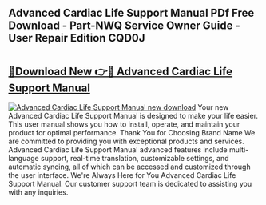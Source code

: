 ## Advanced Cardiac Life Support Manual PDf Free Download - Part-NWQ Service Owner Guide - User Repair Edition CQD0J

# <h2><a href="http://bc22238.oget.top/?id=Advanced+Cardiac+Life+Support+Manual">🔗Download New 👉🔴 Advanced Cardiac Life Support Manual</a></h2>

[![Advanced Cardiac Life Support Manual new download](https://i.imgur.com/5g1atiW.png)](http://bc22238.oget.top/?id=Advanced+Cardiac+Life+Support+Manual)
Your new Advanced Cardiac Life Support Manual is designed to make your life easier. This user manual shows you how to install, operate, and maintain your product for optimal performance. Thank You for Choosing Brand Name We are committed to providing you with exceptional products and services. Advanced Cardiac Life Support Manual advanced features include multi-language support, real-time translation, customizable settings, and automatic syncing, all of which can be accessed and customized through the user interface. We're Always Here for You Advanced Cardiac Life Support Manual. Our customer support team is dedicated to assisting you with any inquiries.
